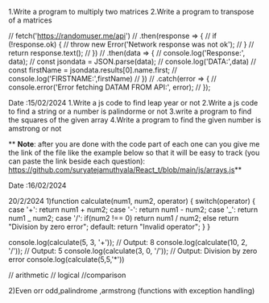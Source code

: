 1.Write a program to multiply two matrices
2.Write a program to transpose of a matrices

// fetch('https://randomuser.me/api')
// .then(response => {
// if (!response.ok) {
// throw new Error('Network response was not ok');
// }
// return response.text();
// })
// .then(data => {
// console.log('Response:', data);
// const jsondata = JSON.parse(data);
// console.log('DATA:',data)
// const firstName = jsondata.results[0].name.first;
// console.log('FIRSTNAME:',firstName)
// })
// .catch(error => {
// console.error('Error fetching DATAM FROM API:', error);
// });

Date :15/02/2024
1.Write a js code to find leap year or not
2.Write a js code to find a string or a number is palindorme or not
3.write a program to find the squares of the given array
4.Write a program to find the given number is amstrong or not

\*\*
**Note**:
after you are done with the code part of each one can you give me the link of the file like the example below so that it will be easy to track (you can paste the link beside each question):
https://github.com/suryatejamuthyala/React_t/blob/main/js/arrays.js**

Date :16/02/2024

20/2/2024
1)function calculate(num1, num2, operator) {
switch(operator) {
case '+':
return num1 + num2;
case '-':
return num1 - num2;
case '_':
return num1 _ num2;
case '/':
if(num2 !== 0)
return num1 / num2;
else
return "Division by zero error";
default:
return "Invalid operator";
}
}

console.log(calculate(5, 3, '+')); // Output: 8
console.log(calculate(10, 2, '/')); // Output: 5
console.log(calculate(3, 0, '/')); // Output: Division by zero error
console.log(calculate(5,5,'\*'))

// arithmetic
// logical
//comparison

2)Even orr odd,palindrome ,armstrong (functions with exception handling)
